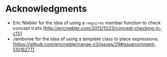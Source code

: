 Acknowledgments
===============

* Eric Niebler for the idea of using a `requires` member function to check concept traits.[http://ericniebler.com/2013/11/23/concept-checking-in-c11/]
* Jamboree for the idea of using a template class to place expressions.[https://github.com/ericniebler/range-v3/issues/29#issuecomment-51016277] 
